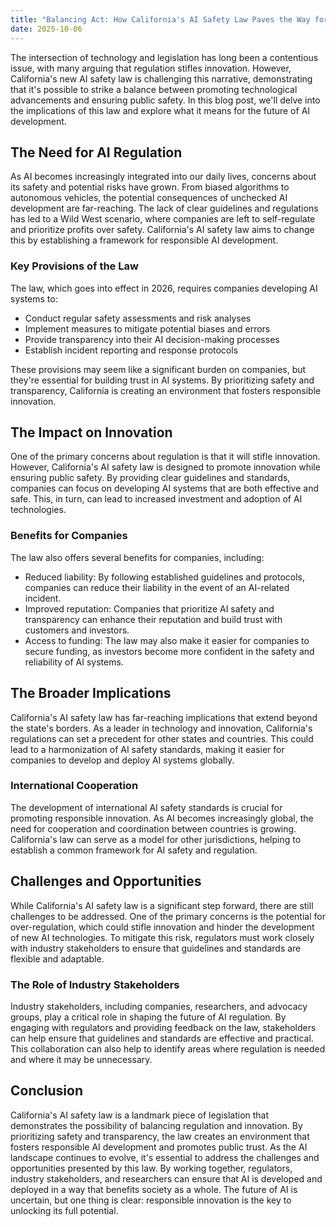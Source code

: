 ```yaml
---
title: "Balancing Act: How California's AI Safety Law Paves the Way for Responsible Innovation"
date: 2025-10-06
---
```


The intersection of technology and legislation has long been a contentious issue, with many arguing that regulation stifles innovation. However, California's new AI safety law is challenging this narrative, demonstrating that it's possible to strike a balance between promoting technological advancements and ensuring public safety. In this blog post, we'll delve into the implications of this law and explore what it means for the future of AI development.

## The Need for AI Regulation
As AI becomes increasingly integrated into our daily lives, concerns about its safety and potential risks have grown. From biased algorithms to autonomous vehicles, the potential consequences of unchecked AI development are far-reaching. The lack of clear guidelines and regulations has led to a Wild West scenario, where companies are left to self-regulate and prioritize profits over safety. California's AI safety law aims to change this by establishing a framework for responsible AI development.

### Key Provisions of the Law
The law, which goes into effect in 2026, requires companies developing AI systems to:
* Conduct regular safety assessments and risk analyses
* Implement measures to mitigate potential biases and errors
* Provide transparency into their AI decision-making processes
* Establish incident reporting and response protocols

These provisions may seem like a significant burden on companies, but they're essential for building trust in AI systems. By prioritizing safety and transparency, California is creating an environment that fosters responsible innovation.

## The Impact on Innovation
One of the primary concerns about regulation is that it will stifle innovation. However, California's AI safety law is designed to promote innovation while ensuring public safety. By providing clear guidelines and standards, companies can focus on developing AI systems that are both effective and safe. This, in turn, can lead to increased investment and adoption of AI technologies.

### Benefits for Companies
The law also offers several benefits for companies, including:
* Reduced liability: By following established guidelines and protocols, companies can reduce their liability in the event of an AI-related incident.
* Improved reputation: Companies that prioritize AI safety and transparency can enhance their reputation and build trust with customers and investors.
* Access to funding: The law may also make it easier for companies to secure funding, as investors become more confident in the safety and reliability of AI systems.

## The Broader Implications
California's AI safety law has far-reaching implications that extend beyond the state's borders. As a leader in technology and innovation, California's regulations can set a precedent for other states and countries. This could lead to a harmonization of AI safety standards, making it easier for companies to develop and deploy AI systems globally.

### International Cooperation
The development of international AI safety standards is crucial for promoting responsible innovation. As AI becomes increasingly global, the need for cooperation and coordination between countries is growing. California's law can serve as a model for other jurisdictions, helping to establish a common framework for AI safety and regulation.

## Challenges and Opportunities
While California's AI safety law is a significant step forward, there are still challenges to be addressed. One of the primary concerns is the potential for over-regulation, which could stifle innovation and hinder the development of new AI technologies. To mitigate this risk, regulators must work closely with industry stakeholders to ensure that guidelines and standards are flexible and adaptable.

### The Role of Industry Stakeholders
Industry stakeholders, including companies, researchers, and advocacy groups, play a critical role in shaping the future of AI regulation. By engaging with regulators and providing feedback on the law, stakeholders can help ensure that guidelines and standards are effective and practical. This collaboration can also help to identify areas where regulation is needed and where it may be unnecessary.

## Conclusion
California's AI safety law is a landmark piece of legislation that demonstrates the possibility of balancing regulation and innovation. By prioritizing safety and transparency, the law creates an environment that fosters responsible AI development and promotes public trust. As the AI landscape continues to evolve, it's essential to address the challenges and opportunities presented by this law. By working together, regulators, industry stakeholders, and researchers can ensure that AI is developed and deployed in a way that benefits society as a whole. The future of AI is uncertain, but one thing is clear: responsible innovation is the key to unlocking its full potential.
